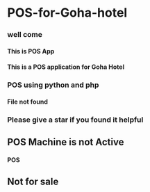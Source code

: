 # POS-for-Goha-hotel

### well come

<h4> This is POS App </h4>


#### This is a POS application for Goha Hotel

<h3> POS using python and php</h3>
<h4> File not found</h4>

### Please give a star if you found it helpful

## POS Machine is not Active

#### POS
## Not for sale
